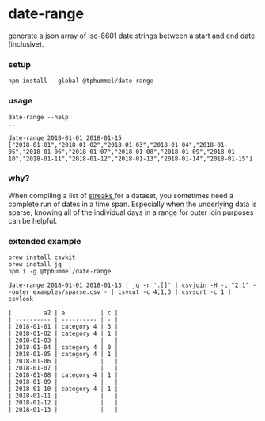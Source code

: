 # date-range

generate a json array of iso-8601 date strings between a start and end date (inclusive).

### setup

```
npm install --global @tphummel/date-range

```

### usage

```
date-range --help
...

date-range 2018-01-01 2018-01-15
["2018-01-01","2018-01-02","2018-01-03","2018-01-04","2018-01-05","2018-01-06","2018-01-07","2018-01-08","2018-01-09","2018-01-10","2018-01-11","2018-01-12","2018-01-13","2018-01-14","2018-01-15"]
```

### why?

When compiling a list of [streaks ](https://github.com/tphummel/streak) for a dataset, you sometimes need a complete run of dates in a time span. Especially when the underlying data is sparse, knowing all of the individual days in a range for outer join purposes can be helpful.

### extended example

```
brew install csvkit
brew install jq
npm i -g @tphummel/date-range

date-range 2018-01-01 2018-01-13 | jq -r '.[]' | csvjoin -H -c "2,1" --outer examples/sparse.csv - | csvcut -c 4,1,3 | csvsort -c 1 | csvlook

|         a2 | a          | c |
| ---------- | ---------- | - |
| 2018-01-01 | category 4 | 3 |
| 2018-01-02 | category 4 | 1 |
| 2018-01-03 |            |   |
| 2018-01-04 | category 4 | 0 |
| 2018-01-05 | category 4 | 1 |
| 2018-01-06 |            |   |
| 2018-01-07 |            |   |
| 2018-01-08 | category 4 | 1 |
| 2018-01-09 |            |   |
| 2018-01-10 | category 4 | 1 |
| 2018-01-11 |            |   |
| 2018-01-12 |            |   |
| 2018-01-13 |            |   |
```
